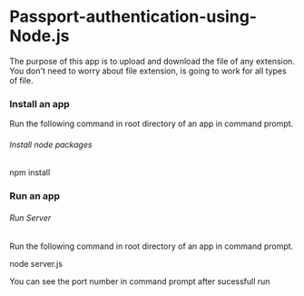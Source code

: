 Passport-authentication-using-Node.js
========================

The purpose of this app is to upload and download the file of any extension. You don't need to worry about file extension, is going to work for all types of file.

### Install an app

Run the following command in root directory of an app in command prompt.

###### *Install node packages*

npm install

### Run an app

###### *Run Server*

Run the following command in root directory of an app in command prompt.

node server.js

You can see the port number in command prompt after sucessfull run


